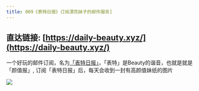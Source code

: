```yaml
---
title: 009《表特日报》订阅漂亮妹子的邮件服务]
---
```




## 直达链接: [https://daily-beauty.xyz/](https://daily-beauty.xyz/)


一个好玩的邮件订阅，名为[「表特日报」](https://daily-beauty.xyz/)，「表特」是Beauty的谐音，也就是就是「颜值报」, 订阅「表特日报」后，每天会收到一封有高颜值妹纸的图片


![](https://www.v2fy.com/asset/website-000006-beauty/beauty_daily.png)